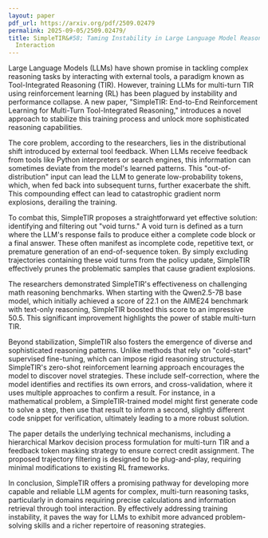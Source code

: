 ```yaml
---
layout: paper
pdf_url: https://arxiv.org/pdf/2509.02479
permalink: 2025-09-05/2509.02479/
title: SimpleTIR&#58; Taming Instability in Large Language Model Reasoning with Tool
  Interaction
---
```




Large Language Models (LLMs) have shown promise in tackling complex reasoning tasks by interacting with external tools, a paradigm known as Tool-Integrated Reasoning (TIR). However, training LLMs for multi-turn TIR using reinforcement learning (RL) has been plagued by instability and performance collapse. A new paper, "SimpleTIR: End-to-End Reinforcement Learning for Multi-Turn Tool-Integrated Reasoning," introduces a novel approach to stabilize this training process and unlock more sophisticated reasoning capabilities.

The core problem, according to the researchers, lies in the distributional shift introduced by external tool feedback. When LLMs receive feedback from tools like Python interpreters or search engines, this information can sometimes deviate from the model's learned patterns. This "out-of-distribution" input can lead the LLM to generate low-probability tokens, which, when fed back into subsequent turns, further exacerbate the shift. This compounding effect can lead to catastrophic gradient norm explosions, derailing the training.

To combat this, SimpleTIR proposes a straightforward yet effective solution: identifying and filtering out "void turns." A void turn is defined as a turn where the LLM's response fails to produce either a complete code block or a final answer. These often manifest as incomplete code, repetitive text, or premature generation of an end-of-sequence token. By simply excluding trajectories containing these void turns from the policy update, SimpleTIR effectively prunes the problematic samples that cause gradient explosions.

The researchers demonstrated SimpleTIR's effectiveness on challenging math reasoning benchmarks. When starting with the Qwen2.5-7B base model, which initially achieved a score of 22.1 on the AIME24 benchmark with text-only reasoning, SimpleTIR boosted this score to an impressive 50.5. This significant improvement highlights the power of stable multi-turn TIR.

Beyond stabilization, SimpleTIR also fosters the emergence of diverse and sophisticated reasoning patterns. Unlike methods that rely on "cold-start" supervised fine-tuning, which can impose rigid reasoning structures, SimpleTIR's zero-shot reinforcement learning approach encourages the model to discover novel strategies. These include self-correction, where the model identifies and rectifies its own errors, and cross-validation, where it uses multiple approaches to confirm a result. For instance, in a mathematical problem, a SimpleTIR-trained model might first generate code to solve a step, then use that result to inform a second, slightly different code snippet for verification, ultimately leading to a more robust solution.

The paper details the underlying technical mechanisms, including a hierarchical Markov decision process formulation for multi-turn TIR and a feedback token masking strategy to ensure correct credit assignment. The proposed trajectory filtering is designed to be plug-and-play, requiring minimal modifications to existing RL frameworks.

In conclusion, SimpleTIR offers a promising pathway for developing more capable and reliable LLM agents for complex, multi-turn reasoning tasks, particularly in domains requiring precise calculations and information retrieval through tool interaction. By effectively addressing training instability, it paves the way for LLMs to exhibit more advanced problem-solving skills and a richer repertoire of reasoning strategies.